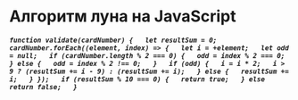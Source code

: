 # Алгоритм луна на JavaScript
***``function validate(cardNumber) {  
 let resultSum = 0;  
  cardNumber.forEach((element, index) => {  
    let i = +element;  
    let odd = null;  
    if (cardNumber.length % 2 === 0) {  
      odd = index % 2 === 0;    
    } else {  
      odd = index % 2 !== 0;  
    }  
    if (odd) {  
      i = i * 2;  
      i > 9 ? (resultSum += i - 9) : (resultSum += i);  
    } else {  
      resultSum += i;  
    }
  });  
  if (resultSum % 10 === 0) {  
    return true;  
  } else return false;  
}``***
